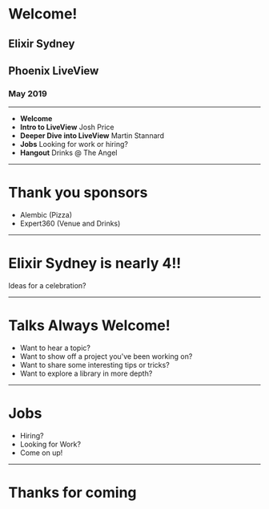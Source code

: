 # Welcome!

## Elixir Sydney

## Phoenix LiveView

### May 2019

---

- **Welcome**
- **Intro to LiveView** Josh Price
- **Deeper Dive into LiveView** Martin Stannard
- **Jobs** Looking for work or hiring?
- **Hangout** Drinks @ The Angel

---

# Thank you sponsors

- Alembic (Pizza)
- Expert360 (Venue and Drinks)

---

# Elixir Sydney is nearly 4!!

Ideas for a celebration?

---

# Talks Always Welcome!

- Want to hear a topic?
- Want to show off a project you've been working on?
- Want to share some interesting tips or tricks?
- Want to explore a library in more depth?

---

# Jobs

- Hiring?
- Looking for Work?
- Come on up!

---

# Thanks for coming
